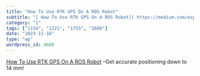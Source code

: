 ```yaml
---
title: "How To Use RTK GPS On A ROS Robot"
subtitle: "[ How To Use RTK GPS On A ROS Robot]( https://medium.com/exploring-ros-robotics/how-to-use-rtk-gps-o..."
category: "1"
tags: ["1154", "1221", "1755", "2600"]
date: "2023-11-16"
type: "wp"
wordpress_id: 4680
---
```

[ How To Use RTK GPS On A ROS Robot]( https://medium.com/exploring-ros-robotics/how-to-use-rtk-gps-on-a-ros-robot-a51e9aa2f2ab) –Get accurate positioning down to 14 mm!
